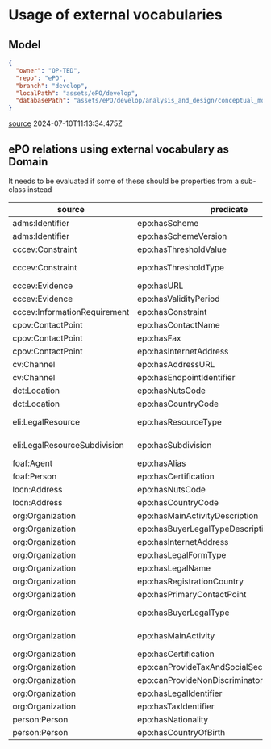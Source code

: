 
# Usage of external vocabularies

## Model

```json
{
  "owner": "OP-TED",
  "repo": "ePO",
  "branch": "develop",
  "localPath": "assets/ePO/develop",
  "databasePath": "assets/ePO/develop/analysis_and_design/conceptual_model/ePO_CM.eap"
}
```

[source](./externalVocabularies.js) 2024-07-10T11:13:34.475Z

## ePO relations using external vocabulary as Domain

It needs to be evaluated if some of these should be properties from a sub-class instead

| source | predicate | target |
| --- | --- | --- |
|adms:Identifier|epo:hasScheme|rdf:PlainLiteral|
|adms:Identifier|epo:hasSchemeVersion|rdf:PlainLiteral|
|cccev:Constraint|epo:hasThresholdValue|xsd:decimal|
|cccev:Constraint|epo:hasThresholdType|at-voc:number-threshold|
|cccev:Evidence|epo:hasURL|xsd:anyURI|
|cccev:Evidence|epo:hasValidityPeriod|epo:Period|
|cccev:InformationRequirement|epo:hasConstraint|cccev:Constraint|
|cpov:ContactPoint|epo:hasContactName|rdf:PlainLiteral|
|cpov:ContactPoint|epo:hasFax|rdf:PlainLiteral|
|cpov:ContactPoint|epo:hasInternetAddress|xsd:anyURI|
|cv:Channel|epo:hasAddressURL|xsd:anyURI|
|cv:Channel|epo:hasEndpointIdentifier|adms:Identifier|
|dct:Location|epo:hasNutsCode|at-voc:nuts|
|dct:Location|epo:hasCountryCode|at-voc:country|
|eli:LegalResource|epo:hasResourceType|at-voc:resource-type|
|eli:LegalResourceSubdivision|epo:hasSubdivision|at-voc:subdivision|
|foaf:Agent|epo:hasAlias|rdf:PlainLiteral|
|foaf:Person|epo:hasCertification|epo:Certificate|
|locn:Address|epo:hasNutsCode|at-voc:nuts|
|locn:Address|epo:hasCountryCode|at-voc:country|
|org:Organization|epo:hasMainActivityDescription|rdf:PlainLiteral|
|org:Organization|epo:hasBuyerLegalTypeDescription|rdf:PlainLiteral|
|org:Organization|epo:hasInternetAddress|xsd:anyURI|
|org:Organization|epo:hasLegalFormType|rdf:PlainLiteral|
|org:Organization|epo:hasLegalName|rdf:PlainLiteral|
|org:Organization|epo:hasRegistrationCountry|at-voc:country|
|org:Organization|epo:hasPrimaryContactPoint|cpov:ContactPoint|
|org:Organization|epo:hasBuyerLegalType|at-voc:buyer-legal-type|
|org:Organization|epo:hasMainActivity|at-voc:main-activity|
|org:Organization|epo:hasCertification|epo:Certificate|
|org:Organization|epo:canProvideTaxAndSocialSecuritiesEvidence|cccev:Evidence|
|org:Organization|epo:canProvideNonDiscriminatoryEvidence|cccev:Evidence|
|org:Organization|epo:hasLegalIdentifier|adms:Identifier|
|org:Organization|epo:hasTaxIdentifier|adms:Identifier|
|person:Person|epo:hasNationality|at-voc:country|
|person:Person|epo:hasCountryOfBirth|at-voc:country|

